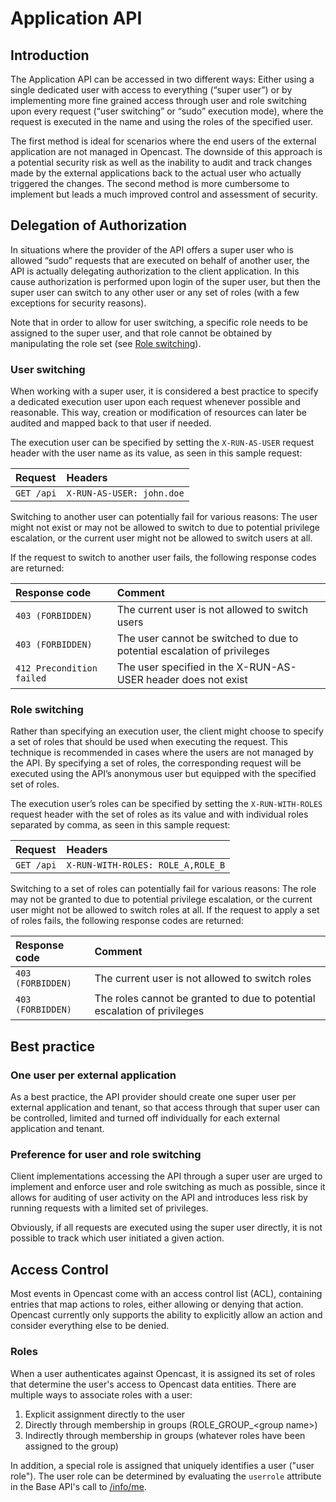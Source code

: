 
# Application API

## Introduction

The Application API can be accessed in two different ways: Either using a single dedicated user with access to
everything (“super user”) or by implementing more fine grained access through user and role switching upon every request
(“user switching” or “sudo” execution mode), where the request is executed in the name and using the roles of the
specified user.

The first method is ideal for scenarios where the end users of the external application are not managed in Opencast. The
downside of this approach is a potential security risk as well as the inability to audit and track changes made by the
external applications back to the actual user who actually triggered the changes. The second method is more cumbersome
to implement but leads a much improved control and assessment of security.

## Delegation of Authorization

In situations where the provider of the API offers a super user who is allowed “sudo” requests that are executed on
behalf of another user, the API is actually delegating authorization to the client application. In this cause
authorization is performed upon login of the super user, but then the super user can switch to any other user or any set
of roles (with a few exceptions for security reasons).

Note that in order to allow for user switching, a specific role needs to be assigned to the super user, and that role
cannot be obtained by manipulating the role set (see [Role switching](#role-switching)).

### User switching

When working with a super user, it is considered a best practice to specify a dedicated execution user upon each request
whenever possible and reasonable. This way, creation or modification of resources can later be audited and mapped back
to that user if needed.

The execution user can be specified by setting the `X-RUN-AS-USER` request header with the user name as its value, as
seen in this sample request:

Request           | Headers
:-----------------|:------------------------------------------------------------
`GET /api`        | `X-RUN-AS-USER: john.doe`



Switching to another user can potentially fail for various reasons: The user might not exist or may not be allowed to
switch to due to potential privilege escalation, or the current user might not be allowed to switch users at all.

If the request to switch to another user fails, the following response codes are returned:

Response code             | Comment
:-------------------------|:---------------------------------------------------
`403 (FORBIDDEN)`         | The current user is not allowed to switch users
`403 (FORBIDDEN)`         | The user cannot be switched to due to potential escalation of privileges
`412 Precondition failed` | The user specified in the X-RUN-AS-USER header does not exist


### Role switching

Rather than specifying an execution user, the client might choose to specify a set of roles that should be used when
executing the request. This technique is recommended in cases where the users are not managed by the API. By specifying
a set of roles, the corresponding request will be executed using the API’s anonymous user but equipped with the
specified set of roles.

The execution user’s roles can be specified by setting the `X-RUN-WITH-ROLES` request header with the set of roles as
its value and with individual roles separated by comma, as seen in this sample request:

Request           | Headers
:-----------------|:------------------------------------------------------------
`GET /api`        | `X-RUN-WITH-ROLES: ROLE_A,ROLE_B`

Switching to a set of roles can potentially fail for various reasons: The role may not be granted to due to potential
privilege escalation, or the current user might not be allowed to switch roles at all. If the request to apply a set of
roles fails, the following response codes are returned:

Response code             | Comment
:-------------------------|:---------------------------------------------------
`403 (FORBIDDEN)`         | The current user is not allowed to switch roles
`403 (FORBIDDEN)`         | The roles cannot be granted to due to potential escalation of privileges


## Best practice

### One user per external application

As a best practice, the API provider should create one super user per external application and tenant, so that access
through that super user can be controlled, limited and turned off individually for each external application and tenant.


### Preference for user and role switching

Client implementations accessing the API through a super user are urged to implement and enforce user and role switching
as much as possible, since it allows for auditing of user activity on the API and introduces less risk by running
requests with a limited set of privileges.

Obviously, if all requests are executed using the super user directly, it is not possible to track which user initiated
a given action.

## Access Control

Most events in Opencast come with an access control list (ACL), containing entries that map actions to roles, either
allowing or denying that action. Opencast currently only supports the ability to explicitly allow an action and consider
everything else to be denied.

### Roles

When a user authenticates against Opencast, it is assigned its set of roles that determine the user's access to Opencast
data entities. There are multiple ways to associate roles with a user:

1. Explicit assignment directly to the user
2. Directly through membership in groups (ROLE_GROUP_&lt;group name&gt;)
3. Indirectly through membership in groups (whatever roles have been assigned to the group)

In addition, a special role is assigned that uniquely identifies a user ("user role"). The user role can be determined by
evaluating the `userrole` attribute in the Base API's call to [/info/me](base-api/#get-apiinfome).
